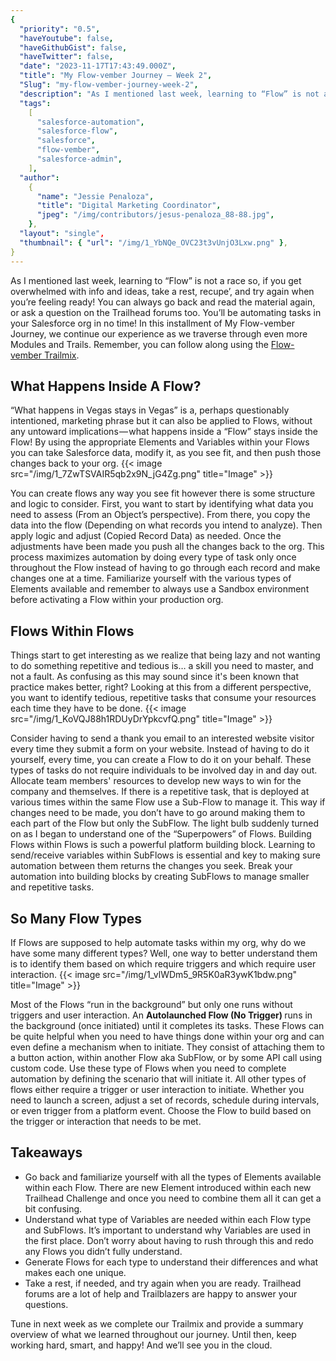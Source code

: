 ```yaml
---
{
  "priority": "0.5",
  "haveYoutube": false,
  "haveGithubGist": false,
  "haveTwitter": false,
  "date": "2023-11-17T17:43:49.000Z",
  "title": "My Flow-vember Journey — Week 2",
  "Slug": "my-flow-vember-journey-week-2",
  "description": "As I mentioned last week, learning to “Flow” is not a race so, if you get overwhelmed with info and ideas, take a rest, recupe’, and try again when you’re feeling ready! You can always go back and read the material again, or ask a question on the Trailhead forums too. You’ll be automating tasks in your Salesforce org in no time!.",
  "tags":
    [
      "salesforce-automation",
      "salesforce-flow",
      "salesforce",
      "flow-vember",
      "salesforce-admin",
    ],
  "author":
    {
      "name": "Jessie Penaloza",
      "title": "Digital Marketing Coordinator",
      "jpeg": "/img/contributors/jesus-penaloza_88-88.jpg",
    },
  "layout": "single",
  "thumbnail": { "url": "/img/1_YbNQe_OVC23t3vUnjO3Lxw.png" },
}
---
```


As I mentioned last week, learning to “Flow” is not a race so, if you get overwhelmed with info and ideas, take a rest, recupe’, and try again when you’re feeling ready! You can always go back and read the material again, or ask a question on the Trailhead forums too. You’ll be automating tasks in your Salesforce org in no time!
In this installment of My Flow-vember Journey, we continue our experience as we traverse through even more Modules and Trails. Remember, you can follow along using the [Flow-vember Trailmix](https://trailhead.salesforce.com/users/cstegall/trailmixes/flow-vember).

## What Happens Inside A Flow?

“What happens in Vegas stays in Vegas” is a, perhaps questionably intentioned, marketing phrase but it can also be applied to Flows, without any untoward implications — what happens inside a “Flow” stays inside the Flow! By using the appropriate Elements and Variables within your Flows you can take Salesforce data, modify it, as you see fit, and then push those changes back to your org.
{{< image src="/img/1_7ZwTSVAIR5qb2x9N_jG4Zg.png" title="Image" >}}

You can create flows any way you see fit however there is some structure and logic to consider. First, you want to start by identifying what data you need to assess (From an Object’s perspective). From there, you copy the data into the flow (Depending on what records you intend to analyze). Then apply logic and adjust (Copied Record Data) as needed. Once the adjustments have been made you push all the changes back to the org. This process maximizes automation by doing every type of task only once throughout the Flow instead of having to go through each record and make changes one at a time.
Familiarize yourself with the various types of Elements available and remember to always use a Sandbox environment before activating a Flow within your production org.

## Flows Within Flows

Things start to get interesting as we realize that being lazy and not wanting to do something repetitive and tedious is… a skill you need to master, and not a fault. As confusing as this may sound since it&#39;s been known that practice makes better, right? Looking at this from a different perspective, you want to identify tedious, repetitive tasks that consume your resources each time they have to be done.
{{< image src="/img/1_KoVQJ88h1RDUyDrYpkcvfQ.png" title="Image" >}}

Consider having to send a thank you email to an interested website visitor every time they submit a form on your website. Instead of having to do it yourself, every time, you can create a Flow to do it on your behalf. These types of tasks do not require individuals to be involved day in and day out. Allocate team members&#39; resources to develop new ways to win for the company and themselves. If there is a repetitive task, that is deployed at various times within the same Flow use a Sub-Flow to manage it. This way if changes need to be made, you don’t have to go around making them to each part of the Flow but only the SubFlow.
The light bulb suddenly turned on as I began to understand one of the “Superpowers” of Flows. Building Flows within Flows is such a powerful platform building block. Learning to send/receive variables within SubFlows is essential and key to making sure automation between them returns the changes you seek. Break your automation into building blocks by creating SubFlows to manage smaller and repetitive tasks.

## So Many Flow Types

If Flows are supposed to help automate tasks within my org, why do we have some many different types? Well, one way to better understand them is to identify them based on which require triggers and which require user interaction.
{{< image src="/img/1_vlWDm5_9R5K0aR3ywK1bdw.png" title="Image" >}}

Most of the Flows “run in the background” but only one runs without triggers and user interaction. An <strong>Autolaunched Flow (No Trigger) </strong>runs in the background (once initiated) until it completes its tasks. These Flows can be quite helpful when you need to have things done within your org and can even define a mechanism when to initiate. They consist of attaching them to a button action, within another Flow aka SubFlow, or by some API call using custom code. Use these type of Flows when you need to complete automation by defining the scenario that will initiate it.
All other types of flows either require a trigger or user interaction to initiate. Whether you need to launch a screen, adjust a set of records, schedule during intervals, or even trigger from a platform event. Choose the Flow to build based on the trigger or interaction that needs to be met.

## Takeaways

<ul><li>Go back and familiarize yourself with all the types of Elements available within each Flow. There are new Element introduced within each new Trailhead Challenge and once you need to combine them all it can get a bit confusing.</li><li>Understand what type of Variables are needed within each Flow type and SubFlows. It’s important to understand why Variables are used in the first place. Don’t worry about having to rush through this and redo any Flows you didn’t fully understand.</li><li>Generate Flows for each type to understand their differences and what makes each one unique.</li><li>Take a rest, if needed, and try again when you are ready. Trailhead forums are a lot of help and Trailblazers are happy to answer your questions.</li></ul>Tune in next week as we complete our Trailmix and provide a summary overview of what we learned throughout our journey. Until then, keep working hard, smart, and happy!
And we’ll see you in the cloud.
